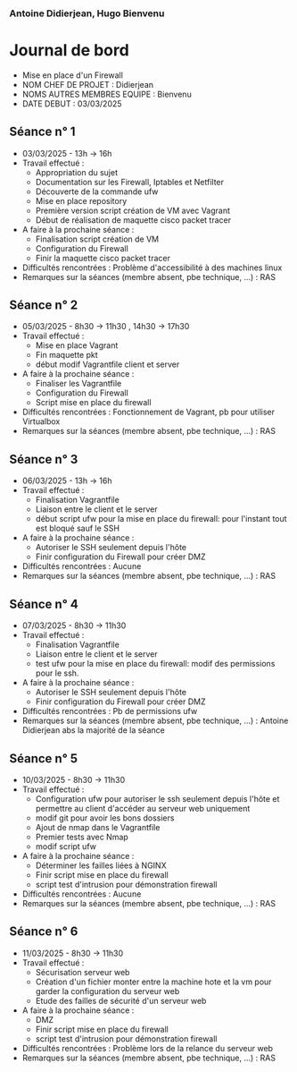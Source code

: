 ### Antoine Didierjean, Hugo Bienvenu

# Journal de bord

* Mise en place d'un Firewall
* NOM CHEF DE PROJET : Didierjean
* NOMS AUTRES MEMBRES EQUIPE : Bienvenu
* DATE DEBUT : 03/03/2025


## Séance n° 1

* 03/03/2025 - 13h -> 16h
* Travail effectué :
  - Appropriation du sujet
  - Documentation sur les Firewall, Iptables et Netfilter
  - Découverte de la commande ufw
  - Mise en place repository
  - Première version script création de VM avec Vagrant
  - Début de réalisation de maquette cisco packet tracer
* A faire à la prochaine séance :
  - Finalisation script création de VM
  - Configuration du Firewall
  - Finir la maquette cisco packet tracer
* Difficultés rencontrées : Problème d'accessibilité à des machines linux
* Remarques sur la séances (membre absent, pbe technique, ...) : RAS

## Séance n° 2

* 05/03/2025 - 8h30 -> 11h30 , 14h30 -> 17h30
* Travail effectué :
  - Mise en place Vagrant
  - Fin maquette pkt
  - début modif Vagrantfile client et server
* A faire à la prochaine séance :
  - Finaliser les Vagrantfile
  - Configuration du Firewall
  - Script mise en place du firewall
* Difficultés rencontrées : Fonctionnement de Vagrant, pb pour utiliser Virtualbox
* Remarques sur la séances (membre absent, pbe technique, ...) : RAS

## Séance n° 3

* 06/03/2025 - 13h -> 16h
* Travail effectué :
  - Finalisation Vagrantfile
  - Liaison entre le client et le server
  - début script ufw pour la mise en place du firewall: pour l'instant tout est bloqué sauf le SSH
* A faire à la prochaine séance :
  - Autoriser le SSH seulement depuis l'hôte
  - Finir configuration du Firewall pour créer DMZ
* Difficultés rencontrées : Aucune
* Remarques sur la séances (membre absent, pbe technique, ...) : RAS

## Séance n° 4

* 07/03/2025 - 8h30 -> 11h30
* Travail effectué :
  - Finalisation Vagrantfile
  - Liaison entre le client et le server
  - test ufw pour la mise en place du firewall: modif des permissions pour le ssh.
* A faire à la prochaine séance :
  - Autoriser le SSH seulement depuis l'hôte
  - Finir configuration du Firewall pour créer DMZ
* Difficultés rencontrées : Pb de permissions ufw 
* Remarques sur la séances (membre absent, pbe technique, ...) : Antoine Didierjean abs la majorité de la séance

## Séance n° 5

* 10/03/2025 - 8h30 -> 11h30
* Travail effectué :
  - Configuration ufw pour autoriser le ssh seulement depuis l'hôte et permettre au client d'accéder au serveur web uniquement
  - modif git pour avoir les bons dossiers
  - Ajout de nmap dans le Vagrantfile
  - Premier tests avec Nmap
  - modif script ufw 
* A faire à la prochaine séance :
  - Déterminer les failles liées à NGINX
  - Finir script mise en place du firewall
  - script test d'intrusion pour démonstration firewall
* Difficultés rencontrées : Aucune
* Remarques sur la séances (membre absent, pbe technique, ...) : RAS

## Séance n° 6

* 11/03/2025 - 8h30 -> 11h30
* Travail effectué :
  - Sécurisation serveur web
  - Création d'un fichier monter entre la machine hote et la vm pour garder la configuration du serveur web
  - Etude des failles de sécurité d'un serveur web
* A faire à la prochaine séance :
  - DMZ
  - Finir script mise en place du firewall
  - script test d'intrusion pour démonstration firewall
* Difficultés rencontrées : Problème lors de la relance du serveur web
* Remarques sur la séances (membre absent, pbe technique, ...) : RAS
